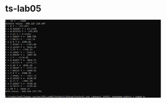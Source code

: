 # ts-lab05  
![Image alt](https://github.com/AntonGrigorev/ts-lab05/raw/main/lab05_screenshot.png)  
